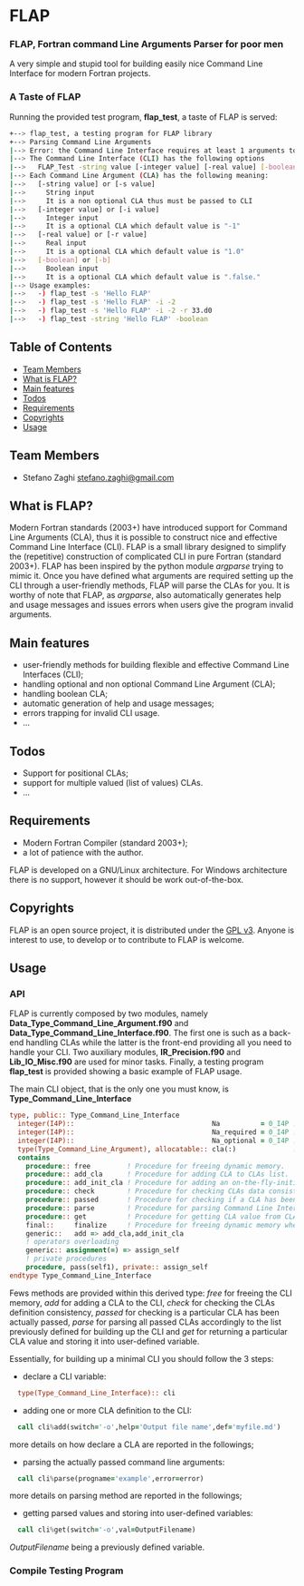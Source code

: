 # FLAP
### FLAP, Fortran command Line Arguments Parser for poor men

A very simple and stupid tool for building easily nice Command Line Interface for modern Fortran projects.

### A Taste of FLAP

Running the provided test program, __flap_test__, a taste of FLAP is served:
```bash
+--> flap_test, a testing program for FLAP library
+--> Parsing Command Line Arguments
|--> Error: the Command Line Interface requires at least 1 arguments to be passed whereas only 0 have been!
|--> The Command Line Interface (CLI) has the following options
|-->   FLAP_Test -string value [-integer value] [-real value] [-boolean]
|--> Each Command Line Argument (CLA) has the following meaning:
|-->   [-string value] or [-s value]
|-->     String input
|-->     It is a non optional CLA thus must be passed to CLI
|-->   [-integer value] or [-i value]
|-->     Integer input
|-->     It is a optional CLA which default value is "-1"
|-->   [-real value] or [-r value]
|-->     Real input
|-->     It is a optional CLA which default value is "1.0"
|-->   [-boolean] or [-b]
|-->     Boolean input
|-->     It is a optional CLA which default value is ".false."
|--> Usage examples:
|-->   -) flap_test -s 'Hello FLAP'
|-->   -) flap_test -s 'Hello FLAP' -i -2
|-->   -) flap_test -s 'Hello FLAP' -i -2 -r 33.d0
|-->   -) flap_test -string 'Hello FLAP' -boolean
```

## Table of Contents

* [Team Members](#team-members)
* [What is FLAP?](#what)
* [Main features](#main-features)
* [Todos](#todos)
* [Requirements](#requirements)
* [Copyrights](#copyrights)
* [Usage](#usage)

## <a name="team-members"></a>Team Members
* Stefano Zaghi <stefano.zaghi@gmail.com>

## <a name="what"></a>What is FLAP?

Modern Fortran standards (2003+) have introduced support for Command Line Arguments (CLA), thus it is possible to construct nice and effective Command Line Interface (CLI). FLAP is a small library designed to simplify the (repetitive) construction of complicated CLI in pure Fortran (standard 2003+). FLAP has been inspired by the python module _argparse_ trying to mimic it. Once you have defined what arguments are required setting up the CLI through a user-friendly methods, FLAP will parse the CLAs for you. It is worthy of note that FLAP, as _argparse_, also automatically generates help and usage messages and issues errors when users give the program invalid arguments.

## <a name="main-features"></a>Main features
+ user-friendly methods for building flexible and effective Command Line Interfaces (CLI);
+ handling optional and non optional Command Line Argument (CLA);
+ handling boolean CLA;
+ automatic generation of help and usage messages;
+ errors trapping for invalid CLI usage.
+ ...

## <a name="todos"></a>Todos
+ Support for positional CLAs;
+ support for multiple valued (list of values) CLAs.
+ ...

## <a name="requirements"></a>Requirements
+ Modern Fortran Compiler (standard 2003+);
+ a lot of patience with the author.

FLAP is developed on a GNU/Linux architecture. For Windows architecture there is no support, however it should be work out-of-the-box.

## <a name="Copyrights"></a>Copyrights

FLAP is an open source project, it is distributed under the [GPL v3](http://www.gnu.org/licenses/gpl-3.0.html). Anyone is interest to use, to develop or to contribute to FLAP is welcome.

## <a name="usage"></a>Usage

### API
FLAP is currently composed by two modules, namely  __Data_Type_Command_Line_Argument.f90__ and  __Data_Type_Command_Line_Interface.f90__. The first one is such as a back-end handling CLAs while the latter is the front-end providing all you need to handle your CLI. Two auxiliary modules, __IR_Precision.f90__ and __Lib_IO_Misc.f90__ are used for minor tasks. Finally, a testing program __flap_test__ is provided showing a basic example of FLAP usage.

The main CLI object, that is the only one you must know, is __Type_Command_Line_Interface__

```fortran
type, public:: Type_Command_Line_Interface
  integer(I4P)::                                  Na          = 0_I4P !< Number of CLA.
  integer(I4P)::                                  Na_required = 0_I4P !< Number of command line arguments that CLI requires.
  integer(I4P)::                                  Na_optional = 0_I4P !< Number of command line arguments that are optional for CLI.
  type(Type_Command_Line_Argument), allocatable:: cla(:)              !< CLA list [1:Na].
  contains
    procedure:: free         ! Procedure for freeing dynamic memory.
    procedure:: add_cla      ! Procedure for adding CLA to CLAs list.
    procedure:: add_init_cla ! Procedure for adding an on-the-fly-initialized CLA to CLAs list.
    procedure:: check        ! Procedure for checking CLAs data consistenc.
    procedure:: passed       ! Procedure for checking if a CLA has been passed.
    procedure:: parse        ! Procedure for parsing Command Line Interfaces by means of a previously initialized CLA list.
    procedure:: get          ! Procedure for getting CLA value from CLAs list parsed.
    final::     finalize     ! Procedure for freeing dynamic memory when finalizing.
    generic::   add => add_cla,add_init_cla
    ! operators overloading
    generic:: assignment(=) => assign_self
    ! private procedures
    procedure, pass(self1), private:: assign_self
endtype Type_Command_Line_Interface
```

Fews methods are provided within this derived type: _free_ for freeing the CLI memory, _add_ for adding a CLA to the CLI, _check_ for checking the CLAs definition consistency, _passed_ for checking is a particular CLA has been actually passed, _parse_ for parsing all passed CLAs accordingly to the list previously defined for building up the CLI and _get_ for returning a particular CLA value and storing it into user-defined variable.

Essentially, for building up a minimal CLI you should follow the 3 steps:

- declare a CLI variable:
```fortran
  type(Type_Command_Line_Interface):: cli
```
- adding one or more CLA definition to the CLI:
```fortran
  call cli%add(switch='-o',help='Output file name',def='myfile.md')
```
  more details on how declare a CLA are reported in the followings;
- parsing the actually passed command line arguments:
```fortran
  call cli%parse(progname='example',error=error)
```
  more details on parsing method are reported in the followings;
- getting parsed values and storing into user-defined variables:
```fortran
  call cli%get(switch='-o',val=OutputFilename)
```
  _OutputFilename_ being a previously defined variable.

### Compile Testing Program

